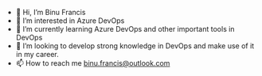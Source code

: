 - 👋 Hi, I’m Binu Francis
- 👀 I’m interested in Azure DevOps
- 🌱 I’m currently learning Azure DevOps and other important tools in DevOps
- 💞️ I’m looking to develop strong knowledge in DevOps and make use of it in my career.
- 📫 How to reach me binu.francis@outlook.com

<!---
binulabs/binulabs is a ✨ special ✨ repository because its `README.md` (this file) appears on your GitHub profile.
You can click the Preview link to take a look at your changes.
--->
